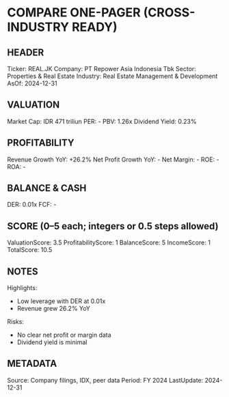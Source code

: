 # COMPARE ONE-PAGER (CROSS-INDUSTRY READY)

## HEADER
Ticker: REAL.JK
Company: PT Repower Asia Indonesia Tbk
Sector: Properties & Real Estate
Industry: Real Estate Management & Development
AsOf: 2024-12-31

## VALUATION
Market Cap: IDR 471 triliun
PER: -
PBV: 1.26x
Dividend Yield: 0.23%

## PROFITABILITY
Revenue Growth YoY: +26.2%
Net Profit Growth YoY: -
Net Margin: -
ROE: -
ROA: -

## BALANCE & CASH
DER: 0.01x
FCF: -

## SCORE (0–5 each; integers or 0.5 steps allowed)
ValuationScore: 3.5
ProfitabilityScore: 1
BalanceScore: 5
IncomeScore: 1
TotalScore: 10.5

## NOTES
Highlights:
- Low leverage with DER at 0.01x
- Revenue grew 26.2% YoY

Risks:
- No clear net profit or margin data
- Dividend yield is minimal

## METADATA
Source: Company filings, IDX, peer data
Period: FY 2024
LastUpdate: 2024-12-31